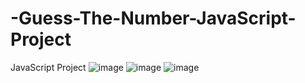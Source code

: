 # -Guess-The-Number-JavaScript-Project
JavaScript Project
![image](https://user-images.githubusercontent.com/122614355/213866573-63ee3e98-62bd-4ff2-ab34-8632d25c45f7.png)
![image](https://user-images.githubusercontent.com/122614355/213866576-7bfada7f-a3a7-48d7-95d8-52dbc3a350e4.png)
![image](https://user-images.githubusercontent.com/122614355/213866584-a10ab7c0-3346-4180-845a-d86fff3f2a07.png)

